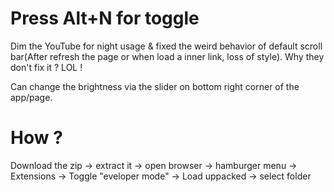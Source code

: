 # Press Alt+N for toggle

Dim the YouTube for night usage & fixed the weird behavior of default scroll bar(After refresh the page or when load a inner link, loss of style). Why they don't fix it ? LOL !

Can change the brightness via the slider on bottom right corner of the app/page.

# How ?

Download the zip -> extract it -> open browser -> hamburger menu -> Extensions -> Toggle "eveloper mode" -> Load uppacked -> select folder
